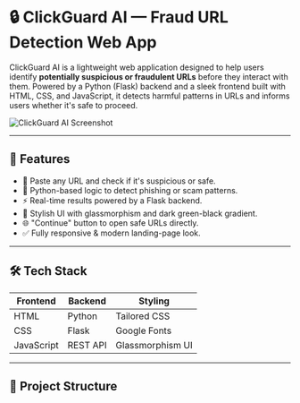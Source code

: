 # 🔒 ClickGuard AI — Fraud URL Detection Web App

ClickGuard AI is a lightweight web application designed to help users identify **potentially suspicious or fraudulent URLs** before they interact with them. Powered by a Python (Flask) backend and a sleek frontend built with HTML, CSS, and JavaScript, it detects harmful patterns in URLs and informs users whether it's safe to proceed.

![ClickGuard AI Screenshot](./preview.png)

---

## 🚀 Features

- 🔎 Paste any URL and check if it's suspicious or safe.
- 🧠 Python-based logic to detect phishing or scam patterns.
- ⚡ Real-time results powered by a Flask backend.
- 💎 Stylish UI with glassmorphism and dark green-black gradient.
- 🌐 "Continue" button to open safe URLs directly.
- ✅ Fully responsive & modern landing-page look.

---

## 🛠️ Tech Stack

| Frontend | Backend | Styling |
|----------|---------|---------|
| HTML     | Python  | Tailored CSS |
| CSS      | Flask   | Google Fonts |
| JavaScript | REST API | Glassmorphism UI |

---

## 📁 Project Structure

